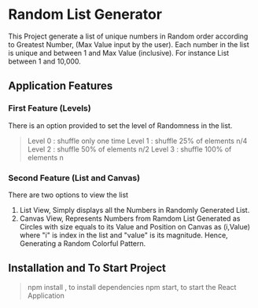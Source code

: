 # Random List Generator

This Project generate a list of unique numbers in Random order according to Greatest Number, (Max Value input by the user).
Each number in the list is unique and between 1 and Max Value (inclusive). For instance List between 1 and 10,000.

## Application Features

### First Feature (Levels)

There is an option provided to set the level of Randomness in the list.

> Level 0 : shuffle only one time
> Level 1 : shuffle 25% of elements n/4
> Level 2 : shuffle 50% of elements n/2
> Level 3 : shuffle 100% of elements n

### Second Feature (List and Canvas)

There are two options to view the list

1. List View, Simply displays all the Numbers in Randomly Generated List.
2. Canvas View, Represents Numbers from Ramdom List Generated as Circles with size equals to its Value and Position on Canvas as (i,Value) where "i" is index in the list and "value" is its magnitude. Hence, Generating a Random Colorful Pattern.

## Installation and To Start Project

> npm install , to install dependencies
> npm start, to start the React Application

